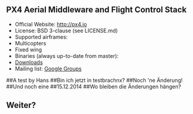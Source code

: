 ## PX4 Aerial Middleware and Flight Control Stack ##

*   Official Website: http://px4.io
*   License: BSD 3-clause (see LICENSE.md)
*   Supported airframes:
  * Multicopters
  * Fixed wing
*   Binaries (always up-to-date from master):
  * [Downloads](https://pixhawk.org/downloads)
*   Mailing list: [Google Groups](http://groups.google.com/group/px4users)

##A test by Hans
##Bin ich jetzt in testbrachnx?
##Noch 'ne Änderung!
##Und noch eine
##15.12.2014
##Wo bleiben die Änderungen hängen?
## Weiter?
